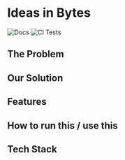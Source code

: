 # Ideas in Bytes

![Docs](https://github.com/IndiaCFG3/team-64/workflows/Deploy%20mkdocs/badge.svg)
![CI Tests](https://github.com/IndiaCFG3/team-64/workflows/CI%20Tests/badge.svg)

## The Problem

## Our Solution

## Features

## How to run this / use this

## Tech Stack



